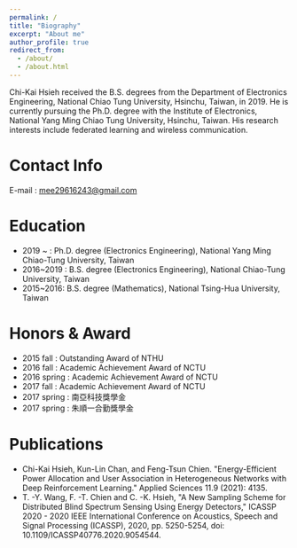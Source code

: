 ```yaml
---
permalink: /
title: "Biography"
excerpt: "About me"
author_profile: true
redirect_from: 
  - /about/
  - /about.html
---
```

Chi-Kai Hsieh received the B.S. degrees from the Department of Electronics Engineering, National Chiao Tung University, Hsinchu, Taiwan, in 2019. He is currently pursuing the Ph.D. degree with the Institute of Electronics, National Yang Ming Chiao Tung University, Hsinchu, Taiwan. His research interests include federated learning and wireless communication.

Contact Info
======
E-mail : mee29616243@gmail.com

Education
======
* 2019 ~ : Ph.D. degree (Electronics Engineering), National Yang Ming Chiao-Tung University, Taiwan
* 2016~2019 : B.S. degree (Electronics Engineering), National Chiao-Tung University, Taiwan
* 2015~2016: B.S. degree (Mathematics), National Tsing-Hua University, Taiwan 

Honors & Award
======
* 2015 fall : Outstanding Award of NTHU
* 2016 fall : Academic Achievement Award of NCTU
* 2016 spring : Academic Achievement Award of NCTU
* 2017 fall : Academic Achievement Award of NCTU
* 2017 spring : 南亞科技獎學金
* 2017 spring : 朱順一合勤獎學金

Publications
======
* Chi-Kai Hsieh, Kun-Lin Chan, and Feng-Tsun Chien. "Energy-Efficient Power Allocation and User Association in Heterogeneous Networks with Deep Reinforcement Learning." Applied Sciences 11.9 (2021): 4135.
* T. -Y. Wang, F. -T. Chien and C. -K. Hsieh, "A New Sampling Scheme for Distributed Blind Spectrum Sensing Using Energy Detectors," ICASSP 2020 - 2020 IEEE International Conference on Acoustics, Speech and Signal Processing (ICASSP), 2020, pp. 5250-5254, doi: 10.1109/ICASSP40776.2020.9054544.
